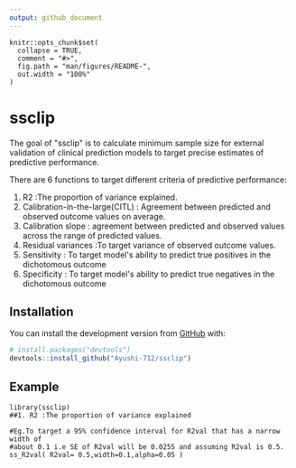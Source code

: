 ```yaml
---
output: github_document
---
```


<!-- README.md is generated from README.Rmd. Please edit that file -->

```{r, include = FALSE}
knitr::opts_chunk$set(
  collapse = TRUE,
  comment = "#>",
  fig.path = "man/figures/README-",
  out.width = "100%"
)
```

# ssclip

<!-- badges: start -->
<!-- badges: end -->

The goal of "ssclip" is to calculate minimum sample size for external validation of clinical prediction models to target precise estimates of predictive performance.

There are 6 functions to target different criteria of predictive performance:

 1. R2 :The proportion of variance explained.
 2. Calibration-in-the-large(CITL) :  Agreement between predicted and observed outcome values on average.
 3. Calibration slope : agreement between predicted and observed values across the range of predicted values.
 4. Residual variances :To target variance of observed outcome values.
 5. Sensitivity : To target model's ability to predict true positives in the dichotomous outcome
 6. Specificity : To target model's ability to predict true negatives in the dichotomous outcome

## Installation

You can install the development version from [GitHub](https://github.com/) with:

``` r
# install.packages("devtools")
devtools::install_github("Ayushi-712/ssclip")
```
## Example

```{r example }
library(ssclip)
##1. R2 :The proportion of variance explained

#Eg.To target a 95% confidence interval for R2val that has a narrow width of 
#about 0.1 i.e SE of R2val will be 0.0255 and assuming R2val is 0.5.
ss_R2val( R2val= 0.5,width=0.1,alpha=0.05 )

```
